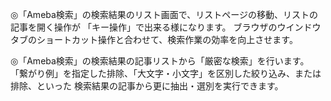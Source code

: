 ◎「Ameba検索」の検索結果のリスト画面で、リストページの移動、リストの記事を開く操作が
「キー操作」で出来る様になります。
ブラウザのウインドウタブのショートカット操作と合わせて、検索作業の効率を向上させます。

◎「Ameba検索」の検索結果の記事リストから「厳密な検索」を行います。
「繋がり例」を指定した排除、「大文字・小文字」を区別した絞り込み、または排除、といった
検索結果の記事から更に抽出・選別を実行できます。
